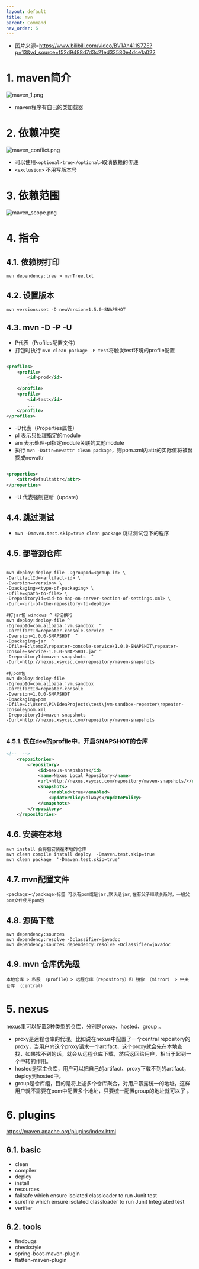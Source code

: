 ```yaml
---
layout: default
title: mvn
parent: Command
nav_order: 6
---
```


- 图片来源=https://www.bilibili.com/video/BV1Ah411S7ZE?p=13&vd_source=f52d9488d7d3c21ed33580e4dce1a022

# 1. maven简介

![maven_1.png](img%2Fmaven_1.png)

- maven程序有自己的类加载器

# 2. 依赖冲突

![maven_conflict.png](img%2Fmaven_conflict.png)

- 可以使用`<optional>true</optional>`取消依赖的传递
- `<exclusion>` 不用写版本号

# 3. 依赖范围

![maven_scope.png](img%2Fmaven_scope.png)

# 4. 指令

## 4.1. 依赖树打印

```shell
mvn dependency:tree > mvnTree.txt
```

## 4.2. 设置版本

```shell
mvn versions:set -D newVersion=1.5.0-SNAPSHOT
```

## 4.3. mvn -D -P -U

- P代表（Profiles配置文件）
- 打包时执行 `mvn clean package -P test`将触发test环境的profile配置

```xml

<profiles>
    <profile>
        <id>prod</id>
        ...
    </profile>
    <profile>
        <id>test</id>
        ...
    </profile>
</profiles>


```

- -D代表（Properties属性）
- pl 表示只处理指定的module
- am 表示处理-pl指定module关联的其他module
- 执行 `mvn -Dattr=newattr clean package`，则pom.xml内attr的实际值将被替换成newattr

```xml

<properties>
    <attr>defaultattr</attr>
</properties>

```

- -U 代表强制更新（update）

## 4.4. 跳过测试

- `mvn -Dmaven.test.skip=true clean package` 跳过测试包下的程序

## 4.5. 部署到仓库

```shell

mvn deploy:deploy-file -DgroupId=<group-id> \
-DartifactId=<artifact-id> \
-Dversion=<version> \
-Dpackaging=<type-of-packaging> \
-Dfile=<path-to-file> \
-DrepositoryId=<id-to-map-on-server-section-of-settings.xml> \
-Durl=<url-of-the-repository-to-deploy>

#打jar包 windows ^ 标记换行
mvn deploy:deploy-file ^
-DgroupId=com.alibaba.jvm.sandbox  ^
-DartifactId=repeater-console-service  ^
-Dversion=1.0.0-SNAPSHOT  ^
-Dpackaging=jar  ^
-Dfile=E:\temp2\repeater-console-service\1.0.0-SNAPSHOT\repeater-console-service-1.0.0-SNAPSHOT.jar ^
-DrepositoryId=maven-snapshots  ^
-Durl=http://nexus.xsyxsc.com/repository/maven-snapshots

#打pom包
mvn deploy:deploy-file 
-DgroupId=com.alibaba.jvm.sandbox 
-DartifactId=repeater-console 
-Dversion=1.0.0-SNAPSHOT 
-Dpackaging=pom 
-Dfile=C:\Users\PC\IdeaProjects\test\jvm-sandbox-repeater\repeater-console\pom.xml 
-DrepositoryId=maven-snapshots 
-Durl=http://nexus.xsyxsc.com/repository/maven-snapshots


```
### 4.5.1. 仅在dev的profile中，开启SNAPSHOT的仓库

```xml
<!--  -->
    <repositories>
        <repository>
            <id>nexus-snapshots</id>
            <name>Nexus Local Repository</name>
            <url>http://nexus.xsyxsc.com/repository/maven-snapshots/</url>
            <snapshots>
                <enabled>true</enabled>
                <updatePolicy>always</updatePolicy>
            </snapshots>
        </repository>
    </repositories>
```

## 4.6. 安装在本地

```shell
mvn install 会将包安装在本地的仓库
mvn clean compile install deploy  -Dmaven.test.skip=true
mvn clean package  '-Dmaven.test.skip=true'

```

## 4.7. mvn配置文件

```text
<package></package>标签 可以有pom或是jar,默认是jar,在有父子继续关系时，一般父pom文件使用pom包
```

## 4.8. 源码下载

```shell
mvn dependency:sources
mvn dependency:resolve -Dclassifier=javadoc
mvn dependency:sources dependency:resolve -Dclassifier=javadoc
```

## 4.9. mvn 仓库优先级

```shell
本地仓库 > 私服 （profile）> 远程仓库（repository）和 镜像 （mirror） > 中央仓库 （central）
```

# 5. nexus

nexus里可以配置3种类型的仓库，分别是proxy、hosted、group 。

- proxy是远程仓库的代理。比如说在nexus中配置了一个central
  repository的proxy，当用户向这个proxy请求一个artifact，这个proxy就会先在本地查找，如果找不到的话，就会从远程仓库下载，然后返回给用户，相当于起到一个中转的作用。
- hosted是宿主仓库，用户可以把自己的artifact、proxy下载不到的artifact，deploy到hosted中。
- group是仓库组，目的是将上述多个仓库聚合，对用户暴露统一的地址，这样用户就不需要在pom中配置多个地址，只要统一配置group的地址就可以了 。

# 6. plugins

https://maven.apache.org/plugins/index.html

## 6.1. basic

- clean
- compiler
- deploy
- install
- resources
- failsafe which ensure isolated classloader to run Junit test
- surefire which ensure isolated classloader to run Junit Integrated test
- verifier

## 6.2. tools

- findbugs
- checkstyle
- spring-boot-maven-plugin
- flatten-maven-plugin